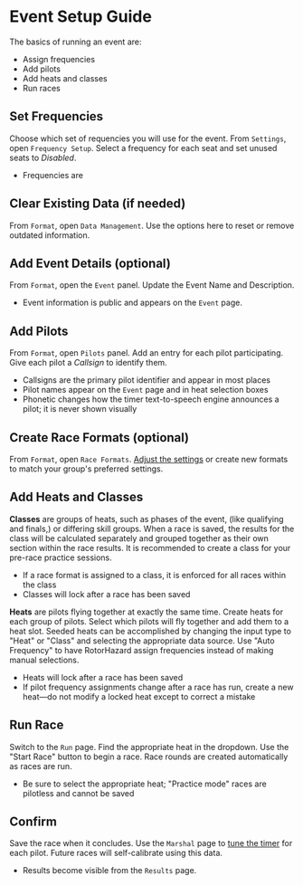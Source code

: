 # Event Setup Guide

The basics of running an event are:
- Assign frequencies
- Add pilots
- Add heats and classes
- Run races

## Set Frequencies
Choose which set of requencies you will use for the event. From `Settings`, open `Frequency Setup`. Select a frequency for each seat and set unused seats to *Disabled*.

- Frequencies are

## Clear Existing Data (if needed)
From `Format`, open `Data Management`. Use the options here to reset or remove outdated information.

## Add Event Details (optional)
From `Format`, open the `Event` panel. Update the Event Name and Description.

- Event information is public and appears on the `Event` page.

## Add Pilots
From `Format`, open `Pilots` panel. Add an entry for each pilot participating. Give each pilot a *Callsign* to identify them.

- Callsigns are the primary pilot identifier and appear in most places
- Pilot names appear on the `Event` page and in heat selection boxes
- Phonetic changes how the timer text-to-speech engine announces a pilot; it is never shown visually

## Create Race Formats (optional)
From `Format`, open `Race Formats`. [Adjust the settings](User%20Guide.md#race-format) or create new formats to match your group's preferred settings.

## Add Heats and Classes
**Classes** are groups of heats, such as phases of the event, (like qualifying and finals,) or differing skill groups. When a race is saved, the results for the class will be calculated separately and grouped together as their own section within the race results. It is recommended to create a class for your pre-race practice sessions.

- If a race format is assigned to a class, it is enforced for all races within the class
- Classes will lock after a race has been saved

**Heats** are pilots flying together at exactly the same time. Create heats for each group of pilots. Select which pilots will fly together and add them to a heat slot. Seeded heats can be accomplished by changing the input type to "Heat" or "Class" and selecting the appropriate data source. Use "Auto Frequency" to have RotorHazard assign frequencies instead of making manual selections.

- Heats will lock after a race has been saved
- If pilot frequency assignments change after a race has run, create a new heat—do not modify a locked heat except to correct a mistake

## Run Race
Switch to the `Run` page. Find the appropriate heat in the dropdown. Use the "Start Race" button to begin a race. Race rounds are created automatically as races are run.

- Be sure to select the appropriate heat; "Practice mode" races are pilotless and cannot be saved

## Confirm
Save the race when it concludes. Use the `Marshal` page to [tune the timer](Tuning%20Parameters.md) for each pilot. Future races will self-calibrate using this data.

- Results become visible from the `Results` page.
